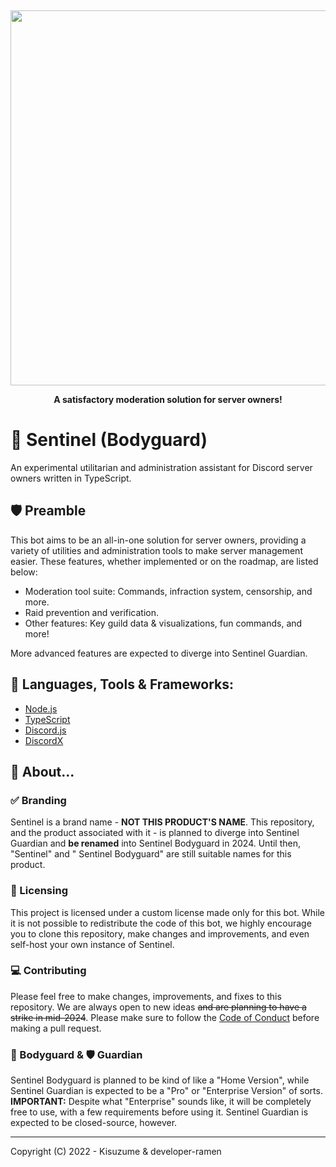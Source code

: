‌‌

<div>
  <p align="center">
      <img src="https://i.imgur.com/zUKsSHE.png" width="600"/>
  <p align="center">
    <b> A satisfactory moderation solution for server owners! </b>
  </p>
</div>

# 📖 Sentinel (Bodyguard)

An experimental utilitarian and administration assistant for Discord server owners written in TypeScript.

## 🛡 Preamble

This bot aims to be an all-in-one solution for server owners, providing a variety of utilities and administration tools
to make server management easier.
These features, whether implemented or on the roadmap, are listed below:

- Moderation tool suite: Commands, infraction system, censorship, and more.
- Raid prevention and verification.
- Other features: Key guild data & visualizations, fun commands, and more!

More advanced features are expected to diverge into Sentinel Guardian.

## 🔧 Languages, Tools & Frameworks:

- [Node.js](https://nodejs.org/en/)
- [TypeScript](https://www.typescriptlang.org/)
- [Discord.js](https://discord.js.org/#/)
- [DiscordX](https://discordx.js.org/)

## 🤔 About...

### ✅ Branding

Sentinel is a brand name - **NOT THIS PRODUCT'S NAME**. This repository, and the product associated with it - is planned
to diverge into Sentinel Guardian and **be renamed** into Sentinel Bodyguard in 2024. Until then, "Sentinel" and "
Sentinel Bodyguard" are still suitable names for this product.

### 🪪 Licensing

This project is licensed under a custom license made only for this bot. While it is not possible to redistribute the
code of this bot, we highly encourage you to clone this repository, make changes and improvements, and even self-host
your
own instance of Sentinel.

### 💻 Contributing

Please feel free to make changes, improvements, and fixes to this repository. We are always open to new ideas ~~and are
planning to have a strike in mid-2024~~. Please make sure to follow
the [Code of Conduct](CODE-OF-CONDUCT.md) before making
a pull request.

### 💂 Bodyguard & 🛡 Guardian

Sentinel Bodyguard is planned to be kind of like a "Home Version", while Sentinel Guardian is expected to be a "Pro"
or "Enterprise Version" of sorts.
**IMPORTANT:** Despite what "Enterprise" sounds like, it will be completely free to use, with a few requirements before
using it. Sentinel Guardian is expected to be closed-source, however.

---

Copyright (C) 2022 - Kisuzume & developer-ramen
